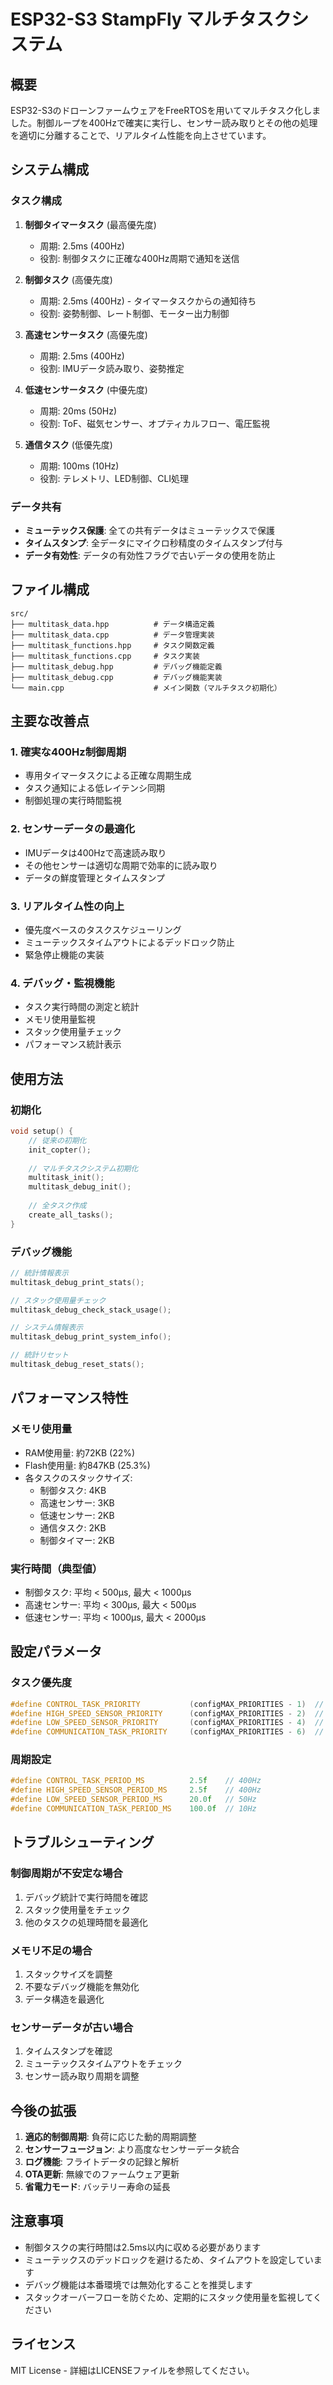 # ESP32-S3 StampFly マルチタスクシステム

## 概要

ESP32-S3のドローンファームウェアをFreeRTOSを用いてマルチタスク化しました。制御ループを400Hzで確実に実行し、センサー読み取りとその他の処理を適切に分離することで、リアルタイム性能を向上させています。

## システム構成

### タスク構成

1. **制御タイマータスク** (最高優先度)
   - 周期: 2.5ms (400Hz)
   - 役割: 制御タスクに正確な400Hz周期で通知を送信

2. **制御タスク** (高優先度)
   - 周期: 2.5ms (400Hz) - タイマータスクからの通知待ち
   - 役割: 姿勢制御、レート制御、モーター出力制御

3. **高速センサータスク** (高優先度)
   - 周期: 2.5ms (400Hz)
   - 役割: IMUデータ読み取り、姿勢推定

4. **低速センサータスク** (中優先度)
   - 周期: 20ms (50Hz)
   - 役割: ToF、磁気センサー、オプティカルフロー、電圧監視

5. **通信タスク** (低優先度)
   - 周期: 100ms (10Hz)
   - 役割: テレメトリ、LED制御、CLI処理

### データ共有

- **ミューテックス保護**: 全ての共有データはミューテックスで保護
- **タイムスタンプ**: 全データにマイクロ秒精度のタイムスタンプ付与
- **データ有効性**: データの有効性フラグで古いデータの使用を防止

## ファイル構成

```
src/
├── multitask_data.hpp          # データ構造定義
├── multitask_data.cpp          # データ管理実装
├── multitask_functions.hpp     # タスク関数定義
├── multitask_functions.cpp     # タスク実装
├── multitask_debug.hpp         # デバッグ機能定義
├── multitask_debug.cpp         # デバッグ機能実装
└── main.cpp                    # メイン関数（マルチタスク初期化）
```

## 主要な改善点

### 1. 確実な400Hz制御周期
- 専用タイマータスクによる正確な周期生成
- タスク通知による低レイテンシ同期
- 制御処理の実行時間監視

### 2. センサーデータの最適化
- IMUデータは400Hzで高速読み取り
- その他センサーは適切な周期で効率的に読み取り
- データの鮮度管理とタイムスタンプ

### 3. リアルタイム性の向上
- 優先度ベースのタスクスケジューリング
- ミューテックスタイムアウトによるデッドロック防止
- 緊急停止機能の実装

### 4. デバッグ・監視機能
- タスク実行時間の測定と統計
- メモリ使用量監視
- スタック使用量チェック
- パフォーマンス統計表示

## 使用方法

### 初期化
```cpp
void setup() {
    // 従来の初期化
    init_copter();
    
    // マルチタスクシステム初期化
    multitask_init();
    multitask_debug_init();
    
    // 全タスク作成
    create_all_tasks();
}
```

### デバッグ機能
```cpp
// 統計情報表示
multitask_debug_print_stats();

// スタック使用量チェック
multitask_debug_check_stack_usage();

// システム情報表示
multitask_debug_print_system_info();

// 統計リセット
multitask_debug_reset_stats();
```

## パフォーマンス特性

### メモリ使用量
- RAM使用量: 約72KB (22%)
- Flash使用量: 約847KB (25.3%)
- 各タスクのスタックサイズ:
  - 制御タスク: 4KB
  - 高速センサー: 3KB
  - 低速センサー: 2KB
  - 通信タスク: 2KB
  - 制御タイマー: 2KB

### 実行時間（典型値）
- 制御タスク: 平均 < 500μs, 最大 < 1000μs
- 高速センサー: 平均 < 300μs, 最大 < 500μs
- 低速センサー: 平均 < 1000μs, 最大 < 2000μs

## 設定パラメータ

### タスク優先度
```cpp
#define CONTROL_TASK_PRIORITY           (configMAX_PRIORITIES - 1)  // 24
#define HIGH_SPEED_SENSOR_PRIORITY      (configMAX_PRIORITIES - 2)  // 23
#define LOW_SPEED_SENSOR_PRIORITY       (configMAX_PRIORITIES - 4)  // 21
#define COMMUNICATION_TASK_PRIORITY     (configMAX_PRIORITIES - 6)  // 19
```

### 周期設定
```cpp
#define CONTROL_TASK_PERIOD_MS          2.5f    // 400Hz
#define HIGH_SPEED_SENSOR_PERIOD_MS     2.5f    // 400Hz
#define LOW_SPEED_SENSOR_PERIOD_MS      20.0f   // 50Hz
#define COMMUNICATION_TASK_PERIOD_MS    100.0f  // 10Hz
```

## トラブルシューティング

### 制御周期が不安定な場合
1. デバッグ統計で実行時間を確認
2. スタック使用量をチェック
3. 他のタスクの処理時間を最適化

### メモリ不足の場合
1. スタックサイズを調整
2. 不要なデバッグ機能を無効化
3. データ構造を最適化

### センサーデータが古い場合
1. タイムスタンプを確認
2. ミューテックスタイムアウトをチェック
3. センサー読み取り周期を調整

## 今後の拡張

1. **適応的制御周期**: 負荷に応じた動的周期調整
2. **センサーフュージョン**: より高度なセンサーデータ統合
3. **ログ機能**: フライトデータの記録と解析
4. **OTA更新**: 無線でのファームウェア更新
5. **省電力モード**: バッテリー寿命の延長

## 注意事項

- 制御タスクの実行時間は2.5ms以内に収める必要があります
- ミューテックスのデッドロックを避けるため、タイムアウトを設定しています
- デバッグ機能は本番環境では無効化することを推奨します
- スタックオーバーフローを防ぐため、定期的にスタック使用量を監視してください

## ライセンス

MIT License - 詳細はLICENSEファイルを参照してください。
